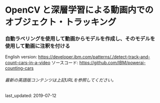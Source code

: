 #  OpenCV と深層学習による動画内でのオブジェクト・トラッキング                

### 自動ラベリングを使用して動画からモデルを作成し、そのモデルを使用して動画に注釈を付ける

English version: https://developer.ibm.com/patterns/./detect-track-and-count-cars-in-a-video
  ソースコード: https://github.com/IBM/powerai-counting-cars

###### 最新の英語版コンテンツは上記URLを参照してください。
last_updated:  2019-07-12

 
<!--
**This code pattern is part of the [Getting started with IBM Maximo Visual Inspection](https://developer.ibm.com/series/learning-path-powerai-vision) learning path**.

| Level | Topic | Type |
